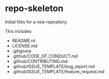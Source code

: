 # repo-skeleton
Initial files for a new repository.

This includes
- README.rd
- LICENSE.md
- .gitignore
- .github/CODE_OF_CONDUCT.md
- .github/CONTRIBUTING.md
- .github/ISSUE_TEMPLATE/bug_report.md
- .github/ISSUE_TEMPLATE/feature_request.md
